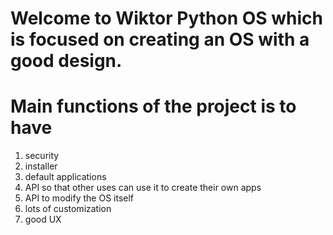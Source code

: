 # Welcome to Wiktor Python OS which is focused on creating an OS with a good design.

# Main functions of the project is to have 
1. security
2. installer
3. default applications
4. API so that other uses can use it to create their own apps
5. API to modify the OS itself
6. lots of customization
7. good UX
